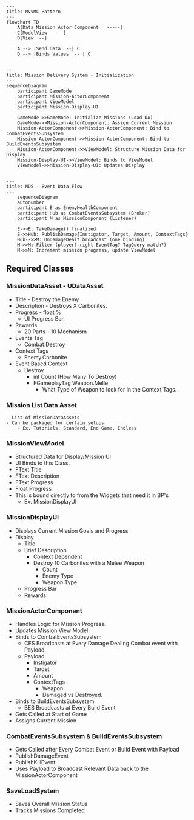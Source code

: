 ﻿```mermaid
---
title: MVVMC Pattern
---
flowchart TD
    A(Data Mission Actor Component   -----)
    C[ModelView   ---]
    D[View  --]
    
    A --> |Send Data  --| C
    D --> |Binds Values  -- | C
    
```

```mermaid
---
title: Mission Delivery System - Initialization
---
sequenceDiagram
    participant GameMode
    participant Mission-ActorComponent
    participant ViewModel
    participant Mission-Display-UI
    
    GameMode->>GameMode: Initialize Missions (Load DA)
    GameMode->>Mission-ActorComponent: Assign Current Mission
    Mission-ActorComponent->>Mission-ActorComponent: Bind to CombatEventsSubsystem
    Mission-ActorComponent->>Mission-ActorComponent: Bind to BuildEventsSubsystem
    Mission-ActorComponent->>ViewModel: Structure Mission Data for Display
    Mission-Display-UI->>ViewModel: Binds to ViewModel
    ViewModel->>Mission-Display-UI: Updates Display

```

```mermaid

---
title: MDS - Event Data Flow
---
    sequenceDiagram
    autonumber
    participant E as EnemyHealthComponent
    participant Hub as CombatEventsSubsystem (Broker)
    participant M as MissionComponent (Listener)

    E->>E: TakeDamage() finalized
    E->>Hub: PublishDamage{Instigator, Target, Amount, ContextTags}
    Hub-->>M: OnDamageDealt broadcast (one binding)
    M->>M: Filter (player? right EventTag? TagQuery match?)
    M->>M: Increment mission progress, update ViewModel
```

## Required Classes
### MissionDataAsset - UDataAsset
  - Title - Destroy the Enemy
  - Description - Destroys X Carbonites.
  - Progress - float %
    - UI Progress Bar.
  - Rewards
    - 20 Parts - 10 Mechanism
  - Events Tag
    - Combat.Destroy
  - Context Tags
    - Enemy.Carbonite
  - Event Based Context
    - Destroy
      - int Count (How Many To Destroy)
      - FGameplayTag Weapon.Melle
        - What Type of Weapon to look for in the Context Tags.
        
### Mission List Data Asset
    - List of MissionDataAssets
    - Can be packaged for certain setups
        - Ex. Tutorials, Standard, End Game, Endless

### MissionViewModel
  - Structured Data for Display/Mission UI
  - UI Binds to this Class.
  - FText Title
  - FText Description
  - FText Progress
  - Float Progress
  - This is bound directly to from the Widgets that need it in BP's
    - Ex. MissionDisplayUI
### MissionDisplayUI
  - Displays Current Mission Goals and Progress
  - Display
    - Title
    - Brief Description
      - Context Dependent
      - Destroy 10 Carbonites with a Melee Weapon 
        - Count
        - Enemy Type
        - Weapon Type
    - Progress Bar
    - Rewards
### MissionActorComponent
  - Handles Logic for Mission Progress.
  - Updates Mission View Model.
  - Binds to CombatEventsSubsystem
    - CES Broadcasts at Every Damage Dealing Combat event with Payload.
    - Payload
      - Instigator
      - Target
      - Amount
      - ContextTags
        - Weapon
        - Damaged vs Destroyed.
  - Binds to BuildEventsSubsystem
    - BES Broadcasts at Every Build Event
  - Gets Called at Start of Game
  - Assigns Current Mission

### CombatEventsSubsystem & BuildEventsSubsystem
  - Gets Called after Every Combat Event or Build Event with Payload
  - PublishDamageEvent
  - PublishKillEvent
  - Uses Payload to Broadcast Relevant Data back to the MissionActorComponent

### SaveLoadSystem
  - Saves Overall Mission Status
  - Tracks Missions Completed 
  

